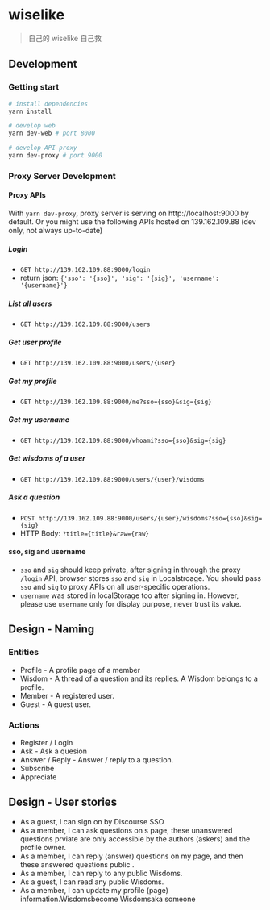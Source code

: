 # wiselike

> 自己的 wiselike 自己救

## Development

### Getting start

``` bash
# install dependencies
yarn install

# develop web
yarn dev-web # port 8000

# develop API proxy
yarn dev-proxy # port 9000
```

### Proxy Server Development

#### Proxy APIs

With `yarn dev-proxy`, proxy server is serving on http://localhost:9000 by default.
Or you might use the following APIs hosted on 139.162.109.88 (dev only, not always up-to-date)

##### Login
 - `GET http://139.162.109.88:9000/login`
 - return json: `{'sso': '{sso}', 'sig': '{sig}', 'username': '{username}'}`
 
##### List all users
 - `GET http://139.162.109.88:9000/users`
 
##### Get user profile
 - `GET http://139.162.109.88:9000/users/{user}`
 
##### Get my profile
 - `GET http://139.162.109.88:9000/me?sso={sso}&sig={sig}`

##### Get my username
 - `GET http://139.162.109.88:9000/whoami?sso={sso}&sig={sig}`
 
##### Get wisdoms of a user
 - `GET http://139.162.109.88:9000/users/{user}/wisdoms`
 
##### Ask a question
 - `POST http://139.162.109.88:9000/users/{user}/wisdoms?sso={sso}&sig={sig}`
 - HTTP Body: `?title={title}&raw={raw}`
  

#### sso, sig and username

 - `sso` and `sig` should keep private, after signing in through the proxy `/login` API, browser stores `sso` and `sig` in Localstroage. You should pass `sso` and `sig` to proxy APIs on all user-specific operations. 
 - `username` was stored in localStorage too after signing in. However, please use `username` only for display purpose, never trust its value.


## Design - Naming

### Entities

 - Profile - A profile page of a member
 - Wisdom - A thread of a question and its replies. A Wisdom belongs to a profile.
 - Member - A registered user.
 - Guest - A guest user.

### Actions

 - Register / Login
 - Ask - Ask a quesion
 - Answer / Reply - Answer / reply to a question.
 - Subscribe
 - Appreciate

## Design - User stories

 - As a guest, I can sign on by Discourse SSO
 - As a member, I can ask questions on s page, these unanswered questions prviate  are only accessible by the authors (askers) and the profile owner.
 - As a member, I can reply (answer) questions on my page, and then these answered questions public .
 - As a member, I can reply to any public Wisdoms.
 - As a guest, I can read any public Wisdoms.
 - As a member, I can update my profile (page) information.Wisdomsbecome Wisdomsaka someone
